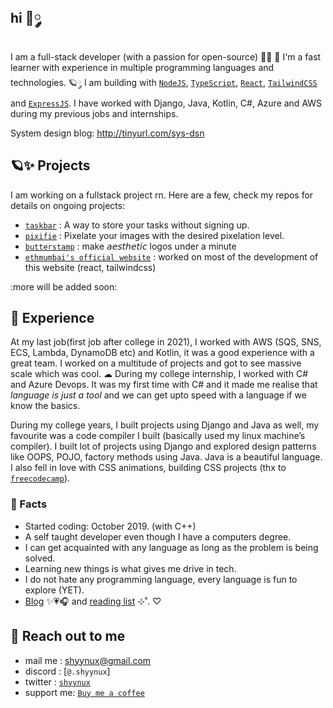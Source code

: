 ## hi 🎀༘

I am a full-stack developer (with a passion for open-source) 🫶🏽 🌷  I'm a fast learner with experience in multiple programming languages and technologies. 🪐༘ I am building with [`NodeJS`](https://nodejs.org/en/about), [`TypeScript`](https://www.typescriptlang.org/docs/), [` React `](https://react.dev/), [` TailwindCSS `](https://tailwindcss.com/) and [` ExpressJS `](https://expressjs.com/). 
I have worked with Django, Java, Kotlin, C#, Azure and AWS during my previous jobs and internships.

System design blog: http://tinyurl.com/sys-dsn

## 🪐✨ Projects

I am working on a fullstack project rn. Here are a few, check my repos for details on ongoing projects:
- [`taskbar`](https://taskbar-gamma.vercel.app/) : A way to store your tasks without signing up.
- [`pixifie`](https://pixifie.xyz) : Pixelate your images with the desired pixelation level.
- [`butterstamp`](https://butterstamp.vercel.app/) : make 𝘢𝘦𝘴𝘵𝘩𝘦𝘵𝘪𝘤 logos under a minute
- [`ethmumbai's official website`](https://ethmumbai.in/) : worked on most of the development of this website (react, tailwindcss)

:more will be added soon:

## 🧸 Experience

At my last job(first job after college in 2021), I worked with AWS (SQS, SNS, ECS, Lambda, DynamoDB etc) and Kotlin, it was a good experience with a great team. I worked on a multitude of projects and got to see massive scale which was cool. ☁︎ During my college internship, I worked with C# and Azure Devops. It was my first time with C# and it made me realise that _language is just a tool_ and we can get upto speed with a language if we know the basics.

During my college years, I built projects using Django and Java as well, my favourite was a code compiler I built (basically used my linux machine’s compiler). I built lot of projects using Django and explored design patterns like OOPS, POJO, factory methods using Java. Java is a beautiful language. I also fell in love with CSS animations, building CSS projects (thx to [`freecodecamp`](https://www.freecodecamp.org/)).

### 🌷 Facts 

- Started coding: October 2019. (with C++)
- A self taught developer even though I have a computers degree.
- I can get acquainted with any language as long as the problem is being solved.
- Learning new things is what gives me drive in tech.
- I do not hate any programming language, every language is fun to explore (YET).
- [Blog](https://dev.to/shyynux) ✨💗🎧 and [reading list](https://shyynux.github.io/reading-list/) ⊹˚. ♡


## 💌 Reach out to me 

- mail me : shyynux@gmail.com
- discord : [`@.shyynux`]
- twitter : [`shyynux`](https://twitter.com/shyynux)
- support me: [`Buy me a coffee`](https://www.buymeacoffee.com/shyynux)

